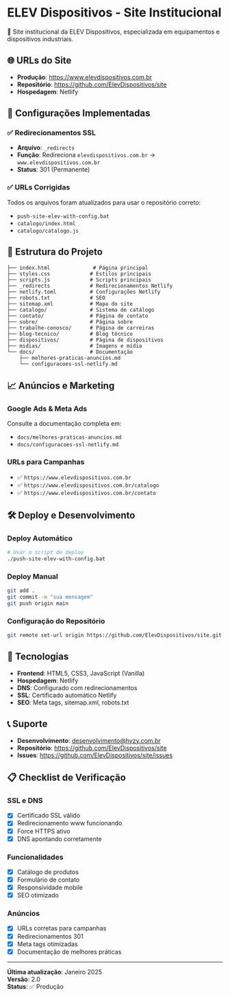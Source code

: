 # ELEV Dispositivos - Site Institucional

🔧 Site institucional da ELEV Dispositivos, especializada em equipamentos e dispositivos industriais.

## 🌐 URLs do Site

- **Produção**: https://www.elevdispositivos.com.br
- **Repositório**: https://github.com/ElevDispositivos/site
- **Hospedagem**: Netlify

## 🚀 Configurações Implementadas

### ✅ Redirecionamentos SSL
- **Arquivo**: `_redirects`
- **Função**: Redireciona `elevdispositivos.com.br` → `www.elevdispositivos.com.br`
- **Status**: 301 (Permanente)

### ✅ URLs Corrigidas
Todos os arquivos foram atualizados para usar o repositório correto:
- `push-site-elev-with-config.bat`
- `catalogo/index.html`
- `catalogo/catalogo.js`

## 📁 Estrutura do Projeto

```
├── index.html              # Página principal
├── styles.css             # Estilos principais
├── scripts.js             # Scripts principais
├── _redirects             # Redirecionamentos Netlify
├── netlify.toml           # Configurações Netlify
├── robots.txt             # SEO
├── sitemap.xml            # Mapa do site
├── catalogo/              # Sistema de catálogo
├── contato/               # Página de contato
├── sobre/                 # Página sobre
├── trabalhe-conosco/      # Página de carreiras
├── blog-tecnico/          # Blog técnico
├── dispositivos/          # Página de dispositivos
├── midias/                # Imagens e mídia
└── docs/                  # Documentação
    ├── melhores-praticas-anuncios.md
    └── configuracoes-ssl-netlify.md
```

## 📈 Anúncios e Marketing

### Google Ads & Meta Ads
Consulte a documentação completa em:
- `docs/melhores-praticas-anuncios.md`
- `docs/configuracoes-ssl-netlify.md`

### URLs para Campanhas
- ✅ `https://www.elevdispositivos.com.br`
- ✅ `https://www.elevdispositivos.com.br/catalogo`
- ✅ `https://www.elevdispositivos.com.br/contato`

## 🛠️ Deploy e Desenvolvimento

### Deploy Automático
```bash
# Usar o script de deploy
./push-site-elev-with-config.bat
```

### Deploy Manual
```bash
git add .
git commit -m "sua mensagem"
git push origin main
```

### Configuração do Repositório
```bash
git remote set-url origin https://github.com/ElevDispositivos/site.git
```

## 🔧 Tecnologias

- **Frontend**: HTML5, CSS3, JavaScript (Vanilla)
- **Hospedagem**: Netlify
- **DNS**: Configurado com redirecionamentos
- **SSL**: Certificado automático Netlify
- **SEO**: Meta tags, sitemap.xml, robots.txt

## 📞 Suporte

- **Desenvolvimento**: desenvolvimento@hyzy.com.br
- **Repositório**: https://github.com/ElevDispositivos/site
- **Issues**: https://github.com/ElevDispositivos/site/issues

## 📋 Checklist de Verificação

### SSL e DNS
- [x] Certificado SSL válido
- [x] Redirecionamento www funcionando
- [x] Force HTTPS ativo
- [x] DNS apontando corretamente

### Funcionalidades
- [x] Catálogo de produtos
- [x] Formulário de contato
- [x] Responsividade mobile
- [x] SEO otimizado

### Anúncios
- [x] URLs corretas para campanhas
- [x] Redirecionamentos 301
- [x] Meta tags otimizadas
- [x] Documentação de melhores práticas

---

**Última atualização**: Janeiro 2025  
**Versão**: 2.0  
**Status**: ✅ Produção 